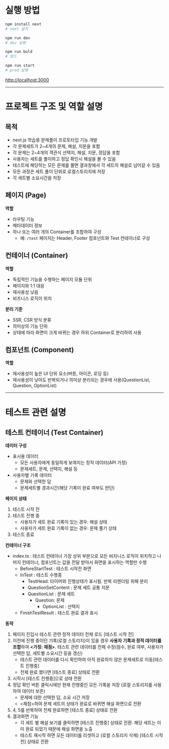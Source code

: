 # 실행 방법

```bash
npm install next
# next 설치

npm run dev
# dev 실행

npm run buld
# 빌드

npm run start
# prod 실행
```

[http://localhost:3000](http://localhost:3000)

---

# 프로젝트 구조 및 역할 설명

## 목적

- next.js 학습용 문제풀이 프로토타입 기능 개발
- 각 문제세트가 2~4개의 문제, 해설, 지문을 포함
- 각 문제는 2~4개의 객관식 선택지, 해설, 지문, 정답을 포함
- 사용자는 세트를 풀이하고 정답 확인시 해설을 볼 수 있음
- 테스트에 해당하는 모든 문제를 풀면 결과창에서 각 세트의 해설로 넘어갈 수 있음
- 모든 과정은 세트 풀이 단위로 로컬스토리지에 저장
- 각 세트별 소요시간을 저장

## 페이지 (Page)

**역할**

- 라우팅 기능
- 메타데이터 정보
- 하나 또는 여러 개의 Container를 조합하여 구성
  - 예: `/test` 페이지는 Header, Footer 컴포넌트와 Test 컨테이너로 구성

## 컨테이너 (Container)

**역할**

- 독립적인 기능을 수행하는 페이지 모듈 단위
- 페이지와 1:1 대응
- 재사용성 낮음
- 비즈니스 로직이 위치

**분리 기준**

- SSR, CSR 방식 분류
- 의미상의 기능 단위
- 상태에 따라 화면이 크게 바뀌는 경우 하위 Container로 분리하여 사용

## 컴포넌트 (Component)

**역할**

- 재사용성이 높은 UI 단위 요소(버튼, 아이콘, 로딩 등)
- 재사용성이 낮아도 반복되거나 의미상 분리되는 경우에 사용(QuestionList, Question, OptionList)

---

# 테스트 관련 설명

## 테스트 컨테이너 (Test Container)

**데이터 구성**

- 표시용 데이터
  - 모든 사용자에게 동일하게 보여지는 정적 데이터(API 가정)
  - 문제세트, 문제, 선택지, 해설 등
- 사용자별 기록 데이터
  - 문제와 선택한 답
  - 문제세트별 경과시간(해당 기록이 완료 여부도 판단)

**페이지 상태**

1. 테스트 시작 전
2. 테스트 진행 중
   - 사용자가 세트 완료 기록이 있는 경우: 해설 상태
   - 사용자가 세트 완료 기록이 없는 경우: 문제 풀기 상태
3. 테스트 종료

**컨테이너 구조**

- index.ts : 테스트 컨테이너 가장 상위 부분으로 모든 비지니스 로직이 위치하고 나머지 컨테이너, 컴포넌트는 값을 전달 받아서 화면을 표시하는 역할만 수행
  - BeforeStartTest : 테스트 시작전 화면
  - InTest : 테스트 수행중
    - TestHead: 타이머와 진행상태가 표시됨. 반복 리렌더링 위해 분리
    - QuestionSetContent : 문제 세트 공통 지문
    - QuestionList : 문제 세트
      - Question: 문제
        - OptionList : 선택지
  - FinishTestResult : 테스트 완료 결과 표시

**동작**

1. 페이지 진입시 테스트 관련 정적 데이터 전체 로드 [테스트 시작 전]
2. 이전에 진행 중이던 기록(로컬 스토리지)이 있을 경우 **사용자 기록과 정적 데이터를 조합**하여 **<가칭: 채점>**. 테스트 관련 데이터를 전체 수정(점수, 완료 여부, 사용자가 선택한 답, 세트별 소요시간 등을 갱신)
   - 테스트 관련 데이터를 다시 확인하여 아직 완료하지 않은 문제세트로 이동[테스트 진행중]
   - 전체 완료 했다면 [테스트 종료] 상태로 전환
3. 시작시 [테스트 진행중]으로 상태 전환
4. 정답 확인 버튼 클릭시에만 현재 진행중인 모든 기록을 저장 (로컬 스토리지를 사용하여 데이터 보존)
   - 문제에 대한 선택한 답, 소요 시간 저장
   - <채점>하여 문제 세트의 상태가 완료로 바뀌면 해설 화면으로 전환
5. 4, 5를 반복하여 전체 완료하면 [테스트 종료] 상태로 전환
6. 결과화면 기능
   - 각 세트 별 해설 보기를 클릭하면 [테스트 진행중] 상태로 전환. 해당 세트는 이미 완료 되었기 때문에 해설 화면을 노출
   - 테스트 재시작 하면 모든 데이터를 리셋하고 (로컬 스토리지 삭제) [테스트 시작전] 상태로 전환
